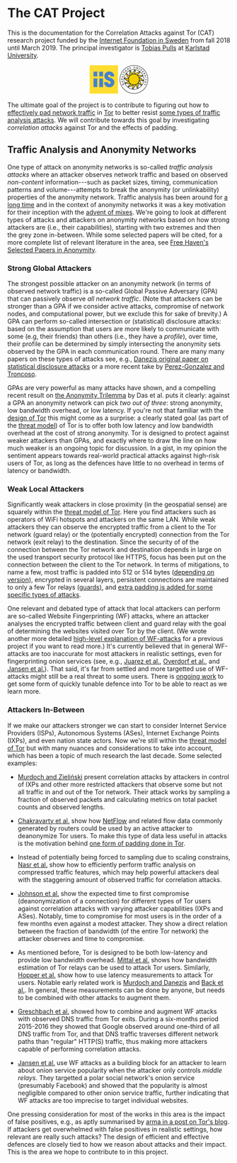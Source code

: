 # The CAT Project
This is the documentation for the Correlation Attacks against Tor (CAT) research project funded by the [Internet Foundation in Sweden](https://www.iis.se/english/about-iis/) from fall 2018 until March 2019. The principal investigator is [Tobias Pulls](https://www.kau.se/en/researchers/tobias-pulls) at [Karlstad University](https://www.kau.se/en/cs).

<p align="center">
  <a href="https://www.iis.se/english/about-iis/"><img src="img/iis.png" width="64"></a>
  <a href="https://www.kau.se/en/cs"><img src="img/kau.png" width="64"></a>
</p>

The ultimate goal of the project is to contribute to figuring out how to [effectively pad network traffic](https://arxiv.org/pdf/1512.00524.pdf) in [Tor](https://www.torproject.org/) to better resist [some types of traffic analysis attacks](https://blog.torproject.org/tors-open-research-topics-2018-edition).
We will contribute towards this goal by investigating _correlation attacks_ against Tor and the effects of padding.

## Traffic Analysis and Anonymity Networks
One type of attack on anonymity networks is so-called _traffic analysis attacks_ where an attacker observes network traffic and based on observed _non-content_ information---such as packet sizes, timing, communication patterns and volume---attempts to break the anonymity (or unlinkability) properties of the anonymity network.
Traffic analysis has been around for [a long time](https://en.wikipedia.org/wiki/Signals_intelligence) and in the context of anonymity networks it was a key motivation for their inception with the [advent of mixes](https://dl.acm.org/citation.cfm?id=358563).
We're going to look at different types of attacks and attackers on anonymity networks based on how strong attackers are (i.e., their capabilities), starting with two extremes and then the grey zone in-between. While some selected papers will be cited, for a more complete list of relevant literature in the area, see [Free Haven's Selected Papers in Anonymity](https://www.freehaven.net/anonbib/).

### Strong Global Attackers
The strongest possible attacker on an anonymity network (in terms of observed network traffic) is a so-called Global Passive Adversary (GPA) that can passively observe _all network traffic_.
(Note that attackers can be stronger than a GPA if we consider active attacks, compromise of network nodes, and computational power, but we exclude this for sake of brevity.)
A GPA can perform so-called intersection or (statistical) disclosure attacks: based on the assumption that users are more likely to communicate with some (e.g, their friends) than others (i.e., they have a _profile_), over time, their profile can be determined by simply intersecting the anonymity sets observed by the GPA in each communication round.
There are many many papers on these types of attacks see, e.g., [Danezis original paper on statistical disclosure attacks](https://www.freehaven.net/anonbib/cache/statistical-disclosure.pdf) or a more recent take by [Perez-Gonzalez and Troncoso](https://www.freehaven.net/anonbib/cache/leastsquares-pets12.pdf).

GPAs are very powerful as many attacks have shown, and a compelling recent result on [the Anonymity Trilemma](https://eprint.iacr.org/2017/954.pdf) by Das et al. puts it clearly: against a GPA an anonymity network can pick _two out of three_: strong anonymity, low bandwidth overhead, or low latency. If you're not that familiar with the [design of Tor](https://svn.torproject.org/svn/projects/design-paper/tor-design.html) this might come as a surprise: a clearly stated goal (as part of the [threat model](https://svn.torproject.org/svn/projects/design-paper/tor-design.html#subsec:threat-model)) of Tor is to offer both low latency and low bandwidth overhead at the cost of strong anonymity. Tor is designed to protect against weaker attackers than GPAs, and exactly where to draw the line on how much weaker is an ongoing topic for discussion. In a gist, in my opinion the sentiment appears towards real-world practical attacks against high-risk users of Tor, as long as the defences have little to no overhead in terms of latency or bandwidth.

### Weak Local Attackers
Significantly weak attackers in close proximity (in the geospatial sense) are squarely within the [threat model of Tor](https://svn.torproject.org/svn/projects/design-paper/tor-design.html#subsec:threat-model). Here you find attackers such as operators of WiFi hotspots and attackers on the same LAN. While weak attackers they can observe the encrypted traffic from a client to the Tor network (guard relay) or the (potentially encrypted) connection from the Tor network (exit relay) to the destination. Since the security of of the connection between the Tor network and destination depends in large on the used transport security protocol like HTTPS, focus has been put on the connection between the client to the Tor network. In terms of mitigations, to name a few, most traffic is padded into 512 or 514 bytes ([depending on version](https://gitweb.torproject.org/torspec.git/tree/tor-spec.txt)), encrypted in several layers, persistent connections are maintained to only a few Tor relays ([guards)](https://gitweb.torproject.org/torspec.git/tree/guard-spec.txt), and [extra padding is added for some specific types of attacks](https://gitweb.torproject.org/torspec.git/tree/padding-spec.txt).

One relevant and debated type of attack that local attackers can perform are so-called Website Fingerprinting (WF) attacks, where an attacker analyses the encrypted traffic between client and guard relay with the goal of determining the websites visited over Tor by the client. (We wrote another more detailed [high-level explanation of WF-attacks](https://www.cs.kau.se/pulls/hot/setting/) for a previous project if you want to read more.) It's currently believed that in general WF-attacks are too inaccurate for most attackers in realistic settings, even for fingerprinting onion services (see, e.g., [Juarez et al.](https://nymity.ch/tor-dns/pdf/Juarez2014a.pdf), [Overdorf et al.](https://arxiv.org/pdf/1708.08475.pdf), and [Jansen et al.](http://wp.internetsociety.org/ndss/wp-content/uploads/sites/25/2018/02/ndss2018_10-2_Jansen_paper.pdf)). That said, it's far from settled and more targetted use of WF-attacks might still be a real threat to some users. There is [ongoing work](https://gitweb.torproject.org/torspec.git/tree/proposals/254-padding-negotiation.txt) to get some form of quickly tunable defence into Tor to be able to react as we learn more.

### Attackers In-Between
If we make our attackers stronger we can start to consider Internet Service Providers (ISPs), Autonomous Systems (ASes), Internet Exchange Points (IXPs), and even nation state actors. Now we're still within the [threat model of Tor](https://svn.torproject.org/svn/projects/design-paper/tor-design.html#subsec:threat-model) but with many nuances and considerations to take into account, which has been a topic of much research the last decade. Some selected examples:

- [Murdoch and Zieliński](https://www.freehaven.net/anonbib/cache/murdoch-pet2007.pdf) present correlation attacks by attackers in control of IXPs and other more restricted attackers that observe some but not all traffic in and out of the Tor network. Their attack works by sampling a fraction of observed packets and calculating metrics on total packet counts and observed lengths.

- [Chakravarty et al.](https://www.freehaven.net/anonbib/cache/nfattackpam14.pdf) show how [NetFlow](https://en.wikipedia.org/wiki/NetFlow) and related flow data commonly generated by routers could be used by an active attacker to deanonymize Tor users. To make this type of data less useful in attacks is the motivation behind [one form of padding done in Tor](https://gitweb.torproject.org/torspec.git/tree/padding-spec.txt).

- Instead of potentially being forced to sampling due to scaling constrains, [Nasr et al.](https://www.freehaven.net/anonbib/cache/compressive-ccs2017.pdf) show how to efficiently perform traffic analysis on compressed traffic features, which may help powerful attackers deal with the staggering amount of observed traffic for correlation attacks.

- [Johnson et al.](https://www.freehaven.net/anonbib/cache/ccs2013-usersrouted.pdf) show the expected time to first compromise (deanonymization of a connection) for different types of Tor users against correlation attacks with varying attacker capabilities (IXPs and ASes). Notably, time to compromise for most users is in the order of a few months even against a modest attacker. They show a direct relation between the fraction of bandwidth (of the entire Tor network) the attacker observes and time to compromise.

- As mentioned before, Tor is designed to be both low-latency and provide low bandwidth overhead. [Mittal et al.](https://www.freehaven.net/anonbib/cache/ccs2011-stealthy.pdf) shows how bandwidth estimation of Tor relays can be used to attack Tor users. Similarly, [Hopper et al.](https://www.freehaven.net/anonbib/cache/tissec-latency-leak.pdf) show how to use latency measurements to attack Tor users. Notable early related work is [Murdoch and Danezis](https://www.freehaven.net/anonbib/cache/torta05.pdf) and [Back et al.](https://www.freehaven.net/anonbib/cache/back01.pdf). In general, these measurements can be done by anyone, but needs to be combined with other attacks to augment them.

- [Greschbach et al.](https://www.freehaven.net/anonbib/cache/dnstor-ndss2017.pdf) showed how to combine and augment WF attacks with observed DNS traffic from Tor exits. During a six-months period 2015-2016 they showed that Google observed around one-third of all DNS traffic from Tor, and that DNS traffic traverses different network paths than "regular" HTTP(S) traffic, thus making more attackers capable of performing correlation attacks.

- [Jansen et al.](http://www.robgjansen.com/publications/insidejob-ndss2018.pdf) use WF attacks as a building block for an attacker to learn about onion service popularity when the attacker only controls _middle relays_. They targetted a polar social network's onion service (presumably Facebook) and showed that the popularity is almost negligible compared to other onion service traffic, further indicating that WF attacks are too imprecise to target individual websites.

One pressing consideration for most of the works in this area is the impact of false positives, e.g., as aptly summarised by [arma in a post on Tor's blog](https://blog.torproject.org/traffic-correlation-using-netflows). If attackers get overwhelmed with false positives in realistic settings, how relevant are really such attacks?
The design of efficient and effective defences are closely tied to how we reason about attacks and their impact. This is the area we hope to contribute to in this project.
